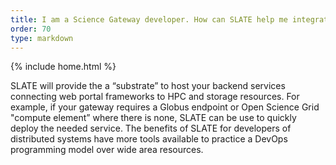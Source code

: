 ```yaml
---
title: I am a Science Gateway developer. How can SLATE help me integrate more resources?
order: 70
type: markdown
---
```

{% include home.html %}

SLATE will provide the a “substrate” to host your backend services connecting web
portal frameworks to HPC and storage resources.  For example, if your gateway
requires a Globus endpoint or Open Science Grid "compute element” where there is
none, SLATE can be use to quickly deploy the needed service.  The benefits of SLATE
for developers of distributed systems have more tools available to practice a
DevOps programming model over wide area resources.
